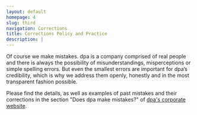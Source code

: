 ```yaml
---
layout: default
homepage: 4
slug: third
navigation: Corrections
title: Corrections Policy and Practice
description: |
---
```

Of course we make mistakes. dpa is a company comprised of real people and there is always the possibility of misunderstandings, misperceptions or simple spelling errors. But even the smallest errors are important for dpa’s credibility, which is why we address them openly, honestly and in the most transparent fashion possible.

Please find the details, as well as examples of past mistakes and their corrections in the section "Does dpa make mistakes?" of [dpa's corporate website](https://www.dpa.com/en/company/faq/).
